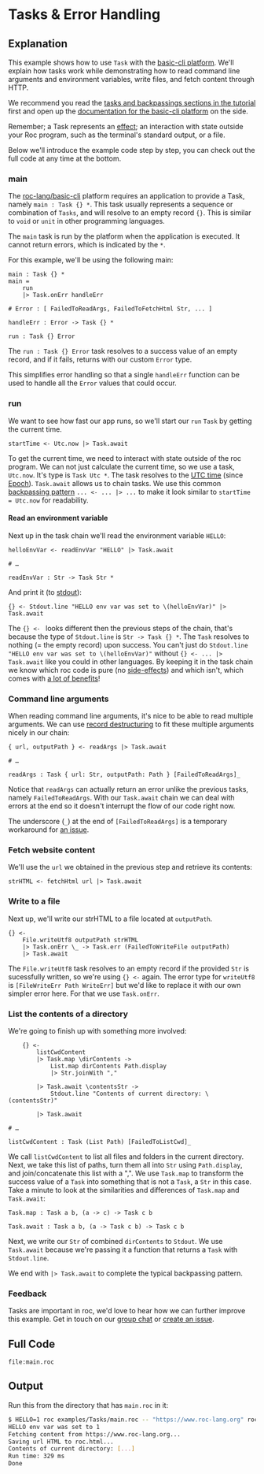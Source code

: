 # Tasks & Error Handling

## Explanation

This example shows how to use `Task` with the [basic-cli platform](https://github.com/roc-lang/basic-cli). We'll explain how tasks work while demonstrating how to read command line arguments and environment variables, write files, and fetch content through HTTP.

We recommend you read the [tasks and backpassings sections in the tutorial](https://www.roc-lang.org/tutorial#tasks) first and open up the [documentation for the basic-cli platform](https://www.roc-lang.org/packages/basic-cli/Task) on the side.

Remember; a Task represents an [effect](https://en.wikipedia.org/wiki/Side_effect_(computer_science)); an interaction with state outside your Roc program, such as the terminal's standard output, or a file.

Below we'll introduce the example code step by step, you can check out the full code at any time at the bottom.

### main

The [roc-lang/basic-cli](https://github.com/roc-lang/basic-cli) platform requires an application to provide a Task, namely `main : Task {} *`. This task usually represents a sequence or combination of `Tasks`, and will resolve to an empty record `{}`. This is similar to `void` or `unit` in other programming languages.

The `main` task is run by the platform when the application is executed. It cannot return errors, which is indicated by the `*`.

For this example, we'll be using the following main:
```roc
main : Task {} *
main =
    run
    |> Task.onErr handleErr

# Error : [ FailedToReadArgs, FailedToFetchHtml Str, ... ]

handleErr : Error -> Task {} *

run : Task {} Error
```

The `run : Task {} Error` task resolves to a success value of an empty record, and if it fails, returns with our custom `Error` type.  

This simplifies error handling so that a single `handleErr` function can be used to handle all the `Error` values that could occur.

### run

We want to see how fast our app runs, so we'll start our `run` `Task` by getting the current time.

```roc
startTime <- Utc.now |> Task.await
```

To get the current time, we need to interact with state outside of the roc program.
We can not just calculate the current time, so we use a task, `Utc.now`.
It's type is `Task Utc *`. The task resolves to the [UTC time](https://en.wikipedia.org/wiki/Coordinated_Universal_Time) (since [Epoch](https://en.wikipedia.org/wiki/Unix_time)). `Task.await` allows us to chain tasks. We use this common [backpassing pattern](https://www.roc-lang.org/tutorial#backpassing) `... <- ... |> ...`  to make it look similar to `startTime = Utc.now` for readability.

#### Read an environment variable

Next up in the task chain we'll read the environment variable `HELLO`:

```roc
helloEnvVar <- readEnvVar "HELLO" |> Task.await

# …

readEnvVar : Str -> Task Str *
```
And print it (to [stdout](https://en.wikipedia.org/wiki/Standard_streams)):

```roc
{} <- Stdout.line "HELLO env var was set to \(helloEnvVar)" |> Task.await
```

The `{} <- ` looks different then the previous steps of the chain, that's because the type of `Stdout.line` is `Str -> Task {} *`. The `Task` resolves to nothing (= the empty record) upon success.
You can't just do `Stdout.line "HELLO env var was set to \(helloEnvVar)"` without `{} <- ... |> Task.await` like you could in other languages. By keeping it in the task chain we know which roc code is pure (no [side-effects](https://en.wikipedia.org/wiki/Side_effect_(computer_science))) and which isn't, which comes with [a lot of benefits](https://chat.openai.com/share/8cff0cbb-a4a3-4b4f-9ddf-8824ac5809ec)!


### Command line arguments


When reading command line arguments, it's nice to be able to read multiple arguments. We can use [record destructuring](https://www.roc-lang.org/tutorial#record-destructuring) to fit these multiple arguments nicely in our chain:

```roc
{ url, outputPath } <- readArgs |> Task.await

# …

readArgs : Task { url: Str, outputPath: Path } [FailedToReadArgs]_
```

Notice that `readArgs` can actually return an error unlike the previous tasks, namely `FailedToReadArgs`.
With our `Task.await` chain we can deal with errors at the end so it doesn't interrupt the flow of our code right now.

The underscore (`_`) at the end of `[FailedToReadArgs]` is a temporary workaround for [an issue](https://github.com/roc-lang/roc/issues/5660).

### Fetch website content

We'll use the `url` we obtained in the previous step and retrieve its contents:

```roc
strHTML <- fetchHtml url |> Task.await
```

### Write to a file

Next up, we'll write our strHTML to a file located at `outputPath`.

```roc
{} <- 
    File.writeUtf8 outputPath strHTML
    |> Task.onErr \_ -> Task.err (FailedToWriteFile outputPath)
    |> Task.await
```

The `File.writeUtf8` task resolves to an empty record if the provided `Str` is sucessfully written, so we're using `{} <-` again.
The error type for `writeUtf8` is `[FileWriteErr Path WriteErr]` but we'd like to replace it with our own simpler error here. For that we use `Task.onErr`.

### List the contents of a directory

We're going to finish up with something more involved:

```roc
    {} <- 
        listCwdContent
        |> Task.map \dirContents ->
            List.map dirContents Path.display
            |> Str.joinWith ","

        |> Task.await \contentsStr ->
            Stdout.line "Contents of current directory: \(contentsStr)"

        |> Task.await 

# …

listCwdContent : Task (List Path) [FailedToListCwd]_
```

We call `listCwdContent` to list all files and folders in the current directory.
Next, we take this list of paths, turn them all into `Str` using `Path.display`, and join/concatenate this list with a ",".
We use `Task.map` to transform the success value of a `Task` into something that is not a `Task`, a `Str` in this case.
Take a minute to look at the similarities and differences of `Task.map` and `Task.await`:

```roc
Task.map : Task a b, (a -> c) -> Task c b

Task.await : Task a b, (a -> Task c b) -> Task c b
```

Next, we write our `Str` of combined `dirContents` to `Stdout`. We use `Task.await` because we're passing it a function that returns a `Task` with `Stdout.line`.

We end with `|> Task.await` to complete the typical backpassing pattern.

### Feedback

Tasks are important in roc, we'd love to hear how we can further improve this example. Get in touch on our [group chat](https://roc.zulipchat.com) or [create an issue](https://github.com/roc-lang/examples/issues).

## Full Code

```roc
file:main.roc
```

## Output

Run this from the directory that has `main.roc` in it:

```sh
$ HELLO=1 roc examples/Tasks/main.roc -- "https://www.roc-lang.org" roc.html
HELLO env var was set to 1
Fetching content from https://www.roc-lang.org...
Saving url HTML to roc.html...
Contents of current directory: [...]
Run time: 329 ms
Done
```

